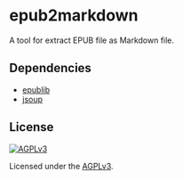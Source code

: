 # epub2markdown

A tool for extract EPUB file as Markdown file.

## Dependencies

* [epublib](https://github.com/psiegman/epublib)
* [jsoup](https://github.com/jhy/jsoup)

## License

[![AGPLv3](https://www.gnu.org/graphics/agplv3-155x51.png)](https://www.gnu.org/licenses/agpl-3.0.html)

Licensed under the [AGPLv3](https://www.gnu.org/licenses/agpl-3.0.html).
